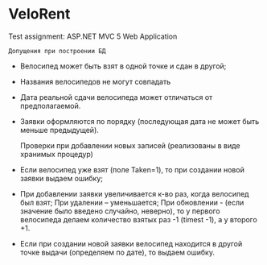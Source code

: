 # VeloRent
Test assignment: ASP.NET MVC 5 Web Application

	Допущения при построении БД
- Велосипед может быть взят в одной точке и сдан в другой;
- Названия велосипедов не могут совпадать
- Дата реальной сдачи велосипеда может отличаться от предполагаемой.
- Заявки оформляются по порядку (последующая дата не может быть меньше предыдущей). 

	Проверки при добавлении новых записей (реализованы в виде хранимых процедур)
- Если велосипед уже взят (поле Taken=1), то при создании новой заявки выдаем ошибку;
- При добавлении заявки увеличивается к-во раз, когда велосипед был взят; При удалении – уменьшается; При обновлении - (если значение было введено случайно, неверно), то у первого велосипеда делаем количество взятых раз -1 (timest -1), а у второго +1.
- Если при создании новой заявки велосипед находится в другой точке выдачи (определяем по дате), то выдаем ошибку.
